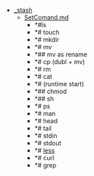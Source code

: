- <a href = "E:\Node_projects\Node_Way\NBase\_Md\_Index\_Fedora\contaners\Use_this\_stash\cat._stash\dir._stash.md">_stash</a>
    - <a href = "E:\Node_projects\Node_Way\NBase\_Md\_Index\_Fedora\contaners\Use_this\_stash\SetComand.md">SetComand.md</a>
        - *#ls
        - *# touch
        - *# mkdir
        - *# mv
        - *## mv as rename
        - *# cp (dubl + mv)
        - *# rm 
        - *# cat
        - *# (runtime start)
        - *## chmod 
        - *## sh
        - *# ps
        - *# man 
        - *# head
        - *# tail 
        - *# stdin
        - *# stdout
        - *# [less](less/___setcomand.md)
        - *# curl
        - *# grep
